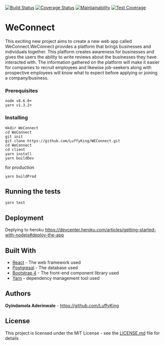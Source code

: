 [![Build Status](https://travis-ci.org/LuffyKing/WEConnect.svg?branch=master)](https://travis-ci.org/LuffyKing/WEConnect)
[![Coverage Status](https://coveralls.io/repos/github/LuffyKing/WEConnect/badge.svg?branch=master)](https://coveralls.io/github/LuffyKing/WEConnect?branch=master)
[![Maintainability](https://api.codeclimate.com/v1/badges/8e715f74b9a9f218f01e/maintainability)](https://codeclimate.com/github/LuffyKing/WEConnect/maintainability)
[![Test Coverage](https://api.codeclimate.com/v1/badges/8e715f74b9a9f218f01e/test_coverage)](https://codeclimate.com/github/LuffyKing/WEConnect/test_coverage)

# WeConnect
This exciting new project aims to create a new web app called WeConnect.WeConnect provides a platform that brings businesses and individuals together. This platform creates awareness for businesses and gives the users the ability to write reviews about the businesses they have interacted with. The information gathered on the platform will make it easier for companies to recruit
employees and likewise job-seekers along with prospective employees will know what to expect before applying or joining a company/business.

### Prerequisites
```
node v8.6.0+
yarn v1.3.2+
```


### Installing
```
mkdir WeConnect
cd WeConnect
git init
git clone https://github.com/LuffyKing/WEConnect.git
cd WeConnect
cd client
yarn install
yarn buildDev
```

for production

```
yarn buildProd
```

## Running the tests

```
yarn test
```

## Deployment

Deplying to heroku https://devcenter.heroku.com/articles/getting-started-with-nodejs#deploy-the-app

## Built With

* [React](https://reactjs.org/) - The web framework used
* [Postgresql](https://www.postgresql.org/) - The database used
* [Bootstrap 4](https://getbootstrap.com/) - The front-end component library used
* [Yarn](https://yarnpkg.com/en/) - dependency management tool used

## Authors

**Oyindamola Aderinwale** - https://github.com/LuffyKing

## License

This project is licensed under the MIT License - see the [LICENSE.md](LICENSE.md) file for details